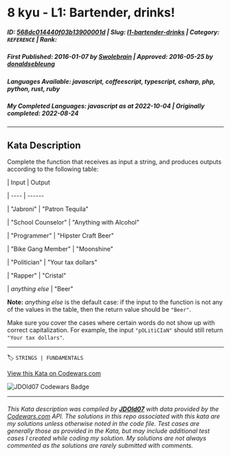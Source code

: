 # 8 kyu - L1: Bartender, drinks!

##### **ID**: [568dc014440f03b13900001d](https://www.codewars.com/kata/568dc014440f03b13900001d) | **Slug**: [l1-bartender-drinks](https://www.codewars.com/kata/568dc014440f03b13900001d) | **Category**: `REFERENCE` | **Rank**: <span style="color:white">8 kyu</span>

##### **First Published**: 2016-01-07 ***by*** [Swolebrain](https://www.codewars.com/users/Swolebrain) | **Approved**: 2016-05-25 ***by*** [donaldsebleung](https://www.codewars.com/users/donaldsebleung)

##### **Languages Available**: javascript, coffeescript, typescript, csharp, php, python, rust, ruby

##### **My Completed Languages**: javascript ***as at*** 2022-10-04 | **Originally completed**: 2022-08-24

---

## Kata Description


Complete the function that receives as input a string, and produces outputs according to the following table:



| Input | Output

| ----  | ------

| "Jabroni" | "Patron Tequila"

| "School Counselor" | "Anything with Alcohol"

| "Programmer" | "Hipster Craft Beer"

| "Bike Gang Member" | "Moonshine"

| "Politician" | "Your tax dollars"

| "Rapper" | "Cristal"

| *anything else* | "Beer"



**Note:** *anything else* is the default case: if the input to the function is not any of the values in the table, then the return value should be `"Beer"`.



Make sure you cover the cases where certain words do not show up with correct capitalization. For example, the input `"pOLitiCIaN"` should still return `"Your tax dollars"`.



---


🏷 `STRINGS | FUNDAMENTALS`


[View this Kata on Codewars.com](https://www.codewars.com/kata/568dc014440f03b13900001d)

![](https://www.codewars.com/users/jdold07/badges/large "JDOld07 Codewars Badge")

---

###### *This Kata description was compiled by [**JDOld07**](https://tpstech.dev) with data provided by the [Codewars.com](https://www.codewars.com) API.  The solutions in this repo associated with this kata are my solutions unless otherwise noted in the code file.  Test cases are generally those as provided in the Kata, but may include additional test cases I created while coding my solution.  My solutions are not always commented as the solutions are rarely submitted with comments.*
